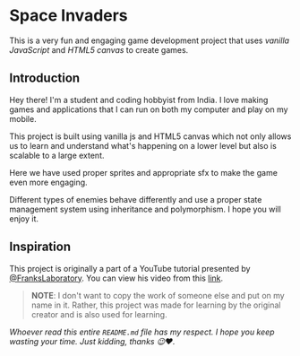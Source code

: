 # Space Invaders
This is a very fun and engaging game development project that uses *vanilla JavaScript* and *HTML5 canvas* to create games.

## Introduction
Hey there! I'm a student and coding hobbyist from India. I love making games and applications that I can run on both my computer and play on my mobile.

This project is built using vanilla js and HTML5 canvas which not only allows us to learn and understand what's happening on a lower level but also is scalable to a large extent.

Here we have used proper sprites and appropriate sfx to make the game even more engaging.

Different types of enemies behave differently and use a proper state management system using inheritance and polymorphism. I hope you will enjoy it.

## Inspiration
This project is originally a part of a YouTube tutorial presented by [@FranksLaboratory](https://codepen.io/franksLaboratory). You can view his video from this [link](https://youtu.be/6qcw5gJrLTE?si=i8f-2tz-1jMp1gav).

> **NOTE**: I don't want to copy the work of someone else and put on my name in it. Rather, this project was made for learning by the original creator and is also used for learning.


<cite>Whoever read this entire `README.md` file has my respect. I hope you keep wasting your time. Just kidding, thanks :wink::heart:.</cite>